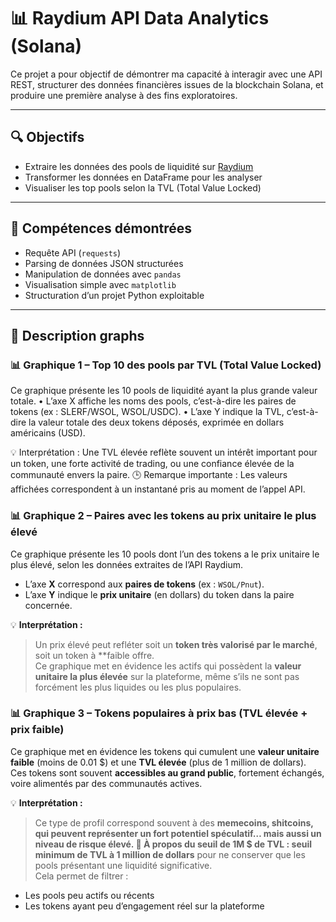 # 📊 Raydium API Data Analytics (Solana)

Ce projet a pour objectif de démontrer ma capacité à interagir avec une API REST, structurer des données financières issues de la blockchain Solana, et produire une première analyse à des fins exploratoires.

---

## 🔍 Objectifs

- Extraire les données des pools de liquidité sur [Raydium](https://raydium.io/)
- Transformer les données en DataFrame pour les analyser
- Visualiser les top pools selon la TVL (Total Value Locked)

---

## 🧠 Compétences démontrées

- Requête API (`requests`)
- Parsing de données JSON structurées
- Manipulation de données avec `pandas`
- Visualisation simple avec `matplotlib`
- Structuration d’un projet Python exploitable

---

## 📁 Description graphs

### 📊 Graphique 1 – Top 10 des pools par TVL (Total Value Locked)

Ce graphique présente les 10 pools de liquidité ayant la plus grande valeur totale.
	•	L’axe X affiche les noms des pools, c’est-à-dire les paires de tokens (ex : SLERF/WSOL, WSOL/USDC).
	•	L’axe Y indique la TVL, c’est-à-dire la valeur totale des deux tokens déposés, exprimée en dollars américains (USD).

💡 Interprétation :
Une TVL élevée reflète souvent un intérêt important pour un token, une forte activité de trading, ou une confiance élevée de la communauté envers la paire.
🕒 Remarque importante :
Les valeurs affichées correspondent à un instantané pris au moment de l’appel API.

### 📊 Graphique 2 – Paires avec les tokens au prix unitaire le plus élevé

Ce graphique présente les 10 pools dont l’un des tokens a le prix unitaire le plus élevé, selon les données extraites de l’API Raydium.

- L’axe **X** correspond aux **paires de tokens** (ex : `WSOL/Pnut`).
- L’axe **Y** indique le **prix unitaire** (en dollars) du token dans la paire concernée.

💡 **Interprétation :**  
> Un prix élevé peut refléter soit un **token très valorisé par le marché**, soit un token à **faible offre.  
> Ce graphique met en évidence les actifs qui possèdent la **valeur unitaire la plus élevée** sur la plateforme, même s’ils ne sont pas forcément les plus liquides ou les plus populaires.

### 📊 Graphique 3 – Tokens populaires à prix bas (TVL élevée + prix faible)

Ce graphique met en évidence les tokens qui cumulent une **valeur unitaire faible** (moins de 0.01 $) et une **TVL élevée** (plus de 1 million de dollars).  
Ces tokens sont souvent **accessibles au grand public**, fortement échangés, voire alimentés par des communautés actives.

💡 **Interprétation :**  
> Ce type de profil correspond souvent à des **memecoins, shitcoins, qui peuvent représenter un fort potentiel spéculatif… mais aussi un niveau de risque élevé.
📌 À propos du seuil de 1M $ de TVL : seuil minimum de TVL à 1 million de dollars** pour ne conserver que les pools présentant une liquidité significative.  
Cela permet de filtrer :
- Les pools peu actifs ou récents
- Les tokens ayant peu d’engagement réel sur la plateforme
